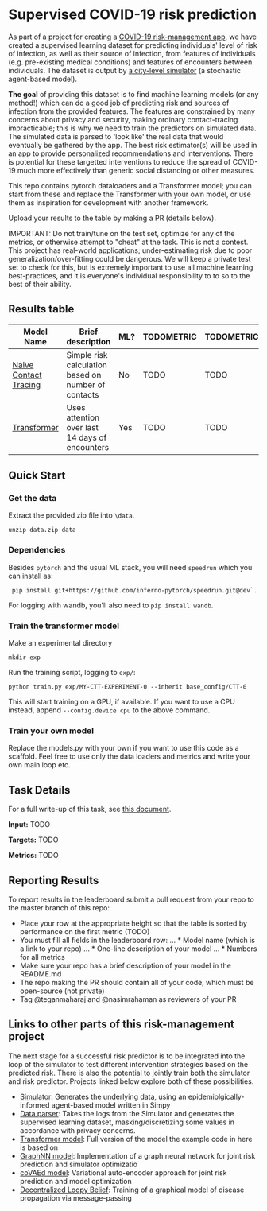 # Supervised COVID-19 risk prediction

As part of a project for creating a [COVID-19 risk-management app](https://TODO), we have created a supervised learning dataset for predicting individuals' level of risk of infection, as well as their source of infection, from features of individuals (e.g. pre-existing medical conditions) and features of encounters between individuals. The dataset is output by [a city-level simulator](https://https://github.com/pg2455/covid_p2p_simulation) (a stochastic agent-based model). 

**The goal** of providing this dataset is to find machine learning models (or any method!) which can do a good job of predicting risk and sources of infection from the provided features. The features are constrained by many concerns about privacy and security, making ordinary contact-tracing impracticable; this is why we need to train the predictors on simulated data. The simulated data is parsed to 'look like' the real data that would eventually be gathered by the app. The best risk estimator(s) will be used in an app to provide personalized recommendations and interventions. There is potential for these targetted interventions to reduce the spread of COVID-19 much more effectively than generic social distancing or other measures.

This repo contains pytorch dataloaders and a Transformer model; you can start from these and replace the Transformer with your own model, or use them as inspiration for development with another framework. 

Upload your results to the table by making a PR (details below). 

IMPORTANT: Do not train/tune on the test set, optimize for any of the metrics, or otherwise attempt to "cheat" at the task. This is not a contest. This project has real-world applications; under-estimating risk due to poor generalization/over-fitting could be dangerous.  We will keep a private test set to check for this, but is extremely important to use all machine learning best-practices, and it is everyone's individual responsibility to to so to the best of their ability.


## Results table

Model Name | Brief description | ML? | TODOMETRIC | TODOMETRIC
--- | --- | --- | --- | ---
[Naive Contact Tracing](TODO) | Simple risk calculation based on number of contacts | No | TODO | TODO
[Transformer](https://github.com/nasimrahaman/ctt) | Uses attention over last 14 days of encounters | Yes | TODO | TODO


## Quick Start

### Get the data 

Extract the provided zip file into `\data`.
```
unzip data.zip data
```

### Dependencies

Besides `pytorch` and the usual ML stack, you will need `speedrun` which you can install as: 
```
 pip install git+https://github.com/inferno-pytorch/speedrun.git@dev`. 
```

For logging with wandb, you'll also need to `pip install wandb`. 

### Train the transformer model

Make an experimental directory
```
mkdir exp
```
Run the training script, logging to `exp/`:
```
python train.py exp/MY-CTT-EXPERIMENT-0 --inherit base_config/CTT-0
```
This will start training on a GPU, if available. If you want to use a CPU instead, append  `--config.device cpu` to the above command. 

### Train your own model

Replace the models.py with your own if you want to use this code as a scaffold. Feel free to use only the data loaders and metrics and write your own main loop etc.

## Task Details

For a full write-up of this task, see [this document](TODO).

**Input:** TODO

**Targets:** TODO

**Metrics:** TODO 

## Reporting Results

To report results in the leaderboard submit a pull request from your repo to the master branch of this repo:
* Place your row at the appropriate height so that the table is sorted by performance on the first metric (TODO)
* You must fill all fields in the leaderboard row:
... * Model name (which is a link to your repo)
... * One-line description of your model
... * Numbers for all metrics
* Make sure your repo has a brief description of your model in the README.md
* The repo making the PR should contain all of your code, which must be open-source (not private)
* Tag @teganmaharaj and @nasimrahaman as reviewers of your PR


## Links to other parts of this risk-management project

The next stage for a successful risk predictor is to be integrated into the loop of the simulator to test different intervention strategies based on the predicted risk. There is also the potential to jointly train both the simulator and risk predictor. Projects linked below explore both of these possibilities.

* [Simulator](https://github.com/pg2455/covid_p2p_simulation): Generates the underlying data, using an epidemiolgically-informed agent-based model written in Simpy 
* [Data parser](TODO): Takes the logs from the Simulator and generates the supervised learning dataset, masking/discretizing some values in accordance with privacy concerns.
* [Transformer model](https://github.com/nasimrahaman/ctt): Full version of the model the example code in here is based on
* [GraphNN model](TODO): Implementation of a graph neural network for joint risk prediction and simulator optimizatio 
* [coVAEd model](TODO): Variational auto-encoder approach for joint risk prediction and model optimization
* [Decentralized Loopy Belief](TODO): Training of a graphical model of disease propagation via message-passing
